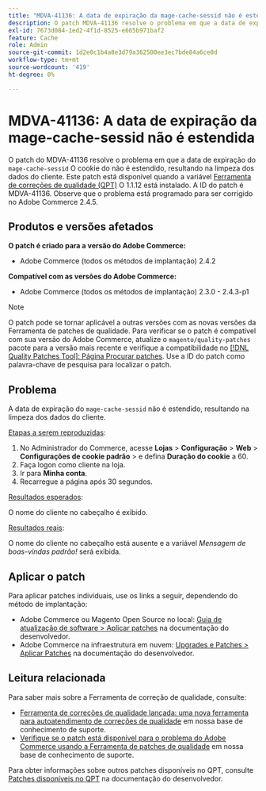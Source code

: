 ```yaml
---
title: "MDVA-41136: A data de expiração da mage-cache-sessid não é estendida"
description: O patch MDVA-41136 resolve o problema em que a data de expiração do cookie "mage-cache-sessid" não é estendida, resultando na limpeza dos dados do cliente. Este patch está disponível quando a [Ferramenta de correções de qualidade (QPT)](/help/announcements/adobe-commerce-announcements/magento-quality-patches-released-new-tool-to-self-serve-quality-patches.md) 1.1.12 está instalada. A ID do patch é MDVA-41136. Observe que o problema está programado para ser corrigido no Adobe Commerce 2.4.5.
exl-id: 7673d084-1ed2-4f1d-8525-e665b971baf2
feature: Cache
role: Admin
source-git-commit: 1d2e0c1b4a8e3d79a362500ee3ec7bde84a6ce0d
workflow-type: tm+mt
source-wordcount: '419'
ht-degree: 0%

---
```


# MDVA-41136: A data de expiração da mage-cache-sessid não é estendida

O patch do MDVA-41136 resolve o problema em que a data de expiração do `mage-cache-sessid` O cookie do não é estendido, resultando na limpeza dos dados do cliente. Este patch está disponível quando a variável [Ferramenta de correções de qualidade (QPT)](/help/announcements/adobe-commerce-announcements/magento-quality-patches-released-new-tool-to-self-serve-quality-patches.md) O 1.1.12 está instalado. A ID do patch é MDVA-41136. Observe que o problema está programado para ser corrigido no Adobe Commerce 2.4.5.

## Produtos e versões afetados

**O patch é criado para a versão do Adobe Commerce:**

* Adobe Commerce (todos os métodos de implantação) 2.4.2

**Compatível com as versões do Adobe Commerce:**

* Adobe Commerce (todos os métodos de implantação) 2.3.0 - 2.4.3-p1

>[!NOTE]
>
>O patch pode se tornar aplicável a outras versões com as novas versões da Ferramenta de patches de qualidade. Para verificar se o patch é compatível com sua versão do Adobe Commerce, atualize o `magento/quality-patches` pacote para a versão mais recente e verifique a compatibilidade no [[!DNL Quality Patches Tool]: Página Procurar patches](https://devdocs.magento.com/quality-patches/tool.html#patch-grid). Use a ID do patch como palavra-chave de pesquisa para localizar o patch.

## Problema

A data de expiração do `mage-cache-sessid` não é estendido, resultando na limpeza dos dados do cliente.

<u>Etapas a serem reproduzidas</u>:

1. No Administrador do Commerce, acesse **Lojas** > **Configuração** > **Web** > **Configurações de cookie padrão** > e defina **Duração do cookie** a 60.
1. Faça logon como cliente na loja.
1. Ir para **Minha conta**.
1. Recarregue a página após 30 segundos.

<u>Resultados esperados</u>:

O nome do cliente no cabeçalho é exibido.

<u>Resultados reais</u>:

O nome do cliente no cabeçalho está ausente e a variável *Mensagem de boas-vindas padrão!* será exibida.

## Aplicar o patch

Para aplicar patches individuais, use os links a seguir, dependendo do método de implantação:

* Adobe Commerce ou Magento Open Source no local: [Guia de atualização de software > Aplicar patches](https://devdocs.magento.com/guides/v2.4/comp-mgr/patching/mqp.html) na documentação do desenvolvedor.
* Adobe Commerce na infraestrutura em nuvem: [Upgrades e Patches > Aplicar Patches](https://devdocs.magento.com/cloud/project/project-patch.html) na documentação do desenvolvedor.

## Leitura relacionada

Para saber mais sobre a Ferramenta de correção de qualidade, consulte:

* [Ferramenta de correções de qualidade lançada: uma nova ferramenta para autoatendimento de correções de qualidade](/help/announcements/adobe-commerce-announcements/magento-quality-patches-released-new-tool-to-self-serve-quality-patches.md) em nossa base de conhecimento de suporte.
* [Verifique se o patch está disponível para o problema do Adobe Commerce usando a Ferramenta de patches de qualidade](/help/support-tools/patches-available-in-qpt-tool/check-patch-for-magento-issue-with-magento-quality-patches.md) em nossa base de conhecimento de suporte.

Para obter informações sobre outros patches disponíveis no QPT, consulte [Patches disponíveis no QPT](https://devdocs.magento.com/quality-patches/tool.html#patch-grid) na documentação do desenvolvedor.
